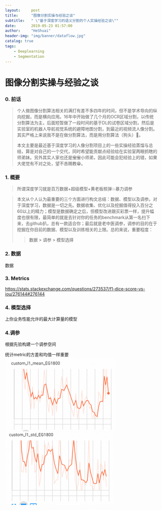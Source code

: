 ```yaml
---
layout:     post
title:      "图像分割实操与经验之谈"
subtitle:   " \"基于深度学习的语义分割的个人实操经验之谈\""
date:       2019-05-23 01:57:00
author:     "HeShuai"
header-img: "img/banner/dataflow.jpg"
catalog: true
tags:
    - Deeplearning
	- Segmentation
---
```

<head>
    <script src="https://cdn.mathjax.org/mathjax/latest/MathJax.js?config=TeX-AMS-MML_HTMLorMML" type="text/javascript"></script>
    <script type="text/x-mathjax-config">
        MathJax.Hub.Config({
            tex2jax: {
            skipTags: ['script', 'noscript', 'style', 'textarea', 'pre'],
            inlineMath: [['$','$']]
            }
        });
    </script>
</head>

# 图像分割实操与经验之谈

### 0. 前话

> 个人做图像分割算法相关的满打有差不多四年的时间，但不是学术导向的纵向挖掘，而是横向应用。16年中开始做了几个月的OCR区域分割，以传统分割算法为主，后面短暂做了一段时间的基于DL的试卷区域分割，然后是实验室的机器人导航视觉系统的避障地图分割，到最近的视频流人像分割。其实严格上来说我不是在做分割算法，而是用分割算法（狗头）:dog:。
>
> 本文主要是最近基于深度学习的人像分割项目上的一些实操经验蒸馏与总结，算是对自己的一个交代，同时希望能贡献点经验给在实验室两眼抓瞎的师弟妹。另外其实人家也还是~~宝宝~~小师弟，因此可能会犯经验上的错，如果大佬觉有不对之处，望不吝赐教:grin:。



### 1.  概要

> 所谓深度学习就是百万数据+超级模型+黄老板核弹:boom:暴力调参

> 本文从个人认为最重要的三个方面进行构文总结：数据、模型以及调参。对于深度学习，数据是一切之先。数据收集、优化以及挖掘值得投入百分之60以上的精力；模型是数据确定之后，但模型改进跟买彩票一样，提升幅度也很有限，最简单的就是去针对你的任务的benchmark从第一名扫下来，去github扒，总有一款适合你；最后就是老中医调参，调参的目的在于挖掘在你目前的数据、模型以及训练相关的上限。总的来说，重要程度：
>
> > 数据 > 调参 > 模型选择



### 2. 数据

数据

### 3. Metrics
https://stats.stackexchange.com/questions/273537/f1-dice-score-vs-iou/276144#276144


### 4. 模型选择

上你业务性能允许的最大计算量的模型

### 4.调参

根据先验构建一个调参空间

统计metric的方差和均值一样重要
![](https://raw.githubusercontent.com/mightycatty/image_bed/master/images/20200323113707.png)
![](https://raw.githubusercontent.com/mightycatty/image_bed/master/images/20200323113723.png)

